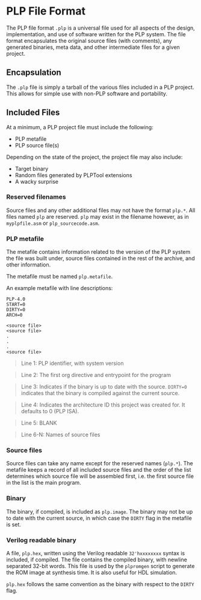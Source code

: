 # PLP File Format #

The PLP file format `.plp` is a universal file used for all aspects of the design, implementation, and use of software written for the PLP system. The file format encapsulates the original source files (with comments), any generated binaries, meta data, and other intermediate files for a given project.

## Encapsulation ##

The `.plp` file is simply a tarball of the various files included in a PLP project. This allows for simple use with non-PLP software and portability.

## Included Files ##

At a minimum, a PLP project file must include the following:

  * PLP metafile
  * PLP source file(s)

Depending on the state of the project, the project file may also include:

  * Target binary
  * Random files generated by PLPTool extensions
  * A wacky surprise

### Reserved filenames ###

Source files and any other additional files may not have the format `plp.*`. All files named `plp` are reserved. `plp` may exist in the filename however, as in `myplpfile.asm` or `plp_sourcecode.asm`.

### PLP metafile ###

The metafile contains information related to the version of the PLP system the file was built under, source files contained in the rest of the archive, and other information.

The metafile must be named `plp.metafile`.

An example metafile with line descriptions:

```
PLP-4.0
START=0
DIRTY=0
ARCH=0

<source file>
<source file>
.
.
.
<source file>
```

> Line 1:   PLP identifier, with system version

> Line 2:   The first org directive and entrypoint for the program

> Line 3:   Indicates if the binary is up to date with the source. `DIRTY=0` indicates that the binary is compiled against the current source.

> Line 4:   Indicates the architecture ID this project was created for. It defaults to 0 (PLP ISA).

> Line 5:   BLANK

> Line 6-N: Names of source files

### Source files ###

Source files can take any name except for the reserved names (`plp.*`). The metafile keeps a record of all included source files and the order of the list determines which source file will be assembled first, i.e. the first source file in the list is the main program.

### Binary ###

The binary, if compiled, is included as `plp.image`. The binary may not be up to date with the current source, in which case the `DIRTY` flag in the metafile is set.

### Verilog readable binary ###

A file, `plp.hex`, written using the Verilog readable `32'hxxxxxxxx` syntax is included, if compiled. The file contains the compiled binary, with newline separated 32-bit words. This file is used by the `plpromgen` script to generate the ROM image at synthesis time. It is also useful for HDL simulation.

`plp.hex` follows the same convention as the binary with respect to the `DIRTY` flag.